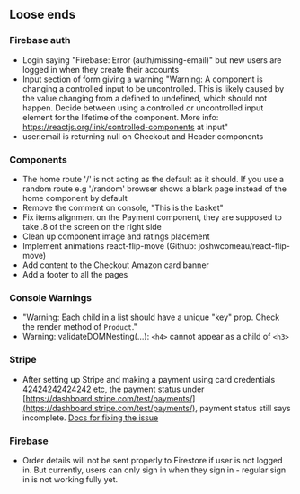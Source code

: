 ## Loose ends
### Firebase auth
- Login saying "Firebase: Error (auth/missing-email)" but new users are logged in when they create their accounts
- Input section of form giving a warning "Warning: A component is changing a controlled input to be uncontrolled. This is likely caused by the value changing from a defined to undefined, which should not happen. Decide between using a controlled or uncontrolled input element for the lifetime of the component. More info: https://reactjs.org/link/controlled-components
    at input"
- user.email is returning null on Checkout and Header components

### Components
- The home route '/' is not acting as the default as it should. If you use a random route e.g '/random' browser shows a blank page instead of the home component by default
- Remove the comment on console, "This is the basket"
- Fix items alignment on the Payment component, they are supposed to take .8 of the screen on the right side
- Clean up component image and ratings placement
- Implement animations react-flip-move (Github: joshwcomeau/react-flip-move)
- Add content to the Checkout Amazon card banner
- Add a footer to all the pages

### Console Warnings
- "Warning: Each child in a list should have a unique "key" prop. Check the render method of `Product`."
- Warning: validateDOMNesting(...): `<h4>` cannot appear as a child of `<h3>`

### Stripe
- After setting up Stripe and making a payment using card credentials 42424242424242 etc, the payment status under [https://dashboard.stripe.com/test/payments/](https://dashboard.stripe.com/test/payments/), payment status still says incomplete. [Docs for fixing the issue](https://stripe.com/docs/api/payment_intents/object#payment_intent_object-payment_method)

### Firebase
- Order details will not be sent properly to Firestore if user is not logged in. But currently, users can only sign in when they sign in - regular sign in is not working fully yet.